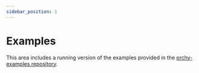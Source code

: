 ```yaml
---
sidebar_position: 1
---
```

# Examples
This area includes a running version of the examples provided in the [orchy-examples repository](https://github.com/orchy-mfe/orchy-examples).
